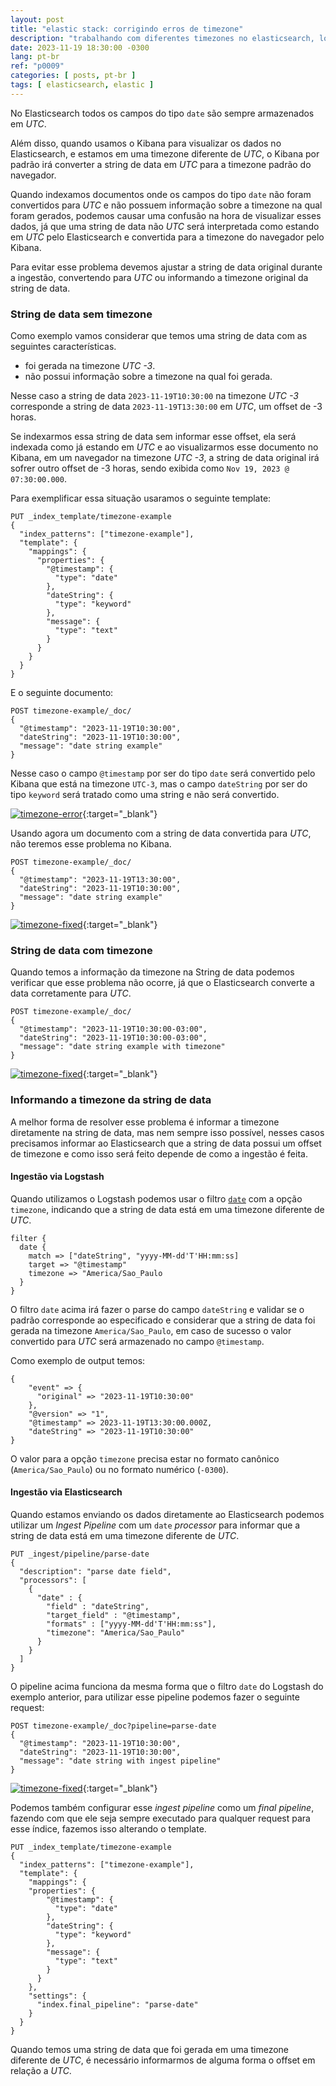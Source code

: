 ```yaml
---
layout: post
title: "elastic stack: corrigindo erros de timezone"
description: "trabalhando com diferentes timezones no elasticsearch, logstash e kibana e resolvendo problemas de timezone, atraso na data"
date: 2023-11-19 18:30:00 -0300
lang: pt-br
ref: "p0009"
categories: [ posts, pt-br ]
tags: [ elasticsearch, elastic ]
---
```

No Elasticsearch todos os campos do tipo `date` são sempre armazenados em _UTC_.

Além disso, quando usamos o Kibana para visualizar os dados no Elasticsearch, e estamos em uma timezone diferente de _UTC_, o Kibana por padrão irá converter a string de data em _UTC_ para a timezone padrão do navegador.

Quando indexamos documentos onde os campos do tipo `date` não foram convertidos para _UTC_ e não possuem informação sobre a timezone na qual foram gerados, podemos causar uma confusão na hora de visualizar esses dados, já que uma string de data não _UTC_ será interpretada como estando em _UTC_ pelo Elasticsearch e convertida para a timezone do navegador pelo Kibana.

Para evitar esse problema devemos ajustar a string de data original durante a ingestão, convertendo para _UTC_ ou informando a timezone original da string de data.

### String de data sem timezone

Como exemplo vamos considerar que temos uma string de data com as seguintes características.

- foi gerada na timezone _UTC -3_.
- não possui informação sobre a timezone na qual foi gerada.

Nesse caso a string de data `2023-11-19T10:30:00` na timezone _UTC -3_ corresponde a string de data `2023-11-19T13:30:00` em _UTC_, um offset de -3 horas.

Se indexarmos essa string de data sem informar esse offset, ela será indexada como já estando em _UTC_ e ao visualizarmos esse documento no Kibana, em um navegador na timezone _UTC -3_, a string de data original irá sofrer outro offset de -3 horas, sendo exibida como `Nov 19, 2023 @ 07:30:00.000`.

Para exemplificar essa situação usaramos o seguinte template:

```
PUT _index_template/timezone-example
{
  "index_patterns": ["timezone-example"],
  "template": {
    "mappings": {
      "properties": {
        "@timestamp": {
          "type": "date"
        },
        "dateString": {
          "type": "keyword"
        },
        "message": {
          "type": "text"
        }
      }
    }
  }
}
```

E o seguinte documento:

```
POST timezone-example/_doc/
{
  "@timestamp": "2023-11-19T10:30:00",
  "dateString": "2023-11-19T10:30:00",
  "message": "date string example"
}
```

Nesse caso o campo `@timestamp` por ser do tipo `date` será convertido pelo Kibana que está na timezone `UTC-3`, mas o campo `dateString` por ser do tipo `keyword` será tratado como uma string e não será convertido.

[![timezone-error](/img/posts/0009/0009-01.png)](/img/posts/0009/0009-01.png){:target="_blank"}

Usando agora um documento com a string de data convertida para _UTC_, não teremos esse problema no Kibana.

```
POST timezone-example/_doc/
{
  "@timestamp": "2023-11-19T13:30:00",
  "dateString": "2023-11-19T10:30:00",
  "message": "date string example"
}
```

[![timezone-fixed](/img/posts/0009/0009-02.png)](/img/posts/0009/0009-02.png){:target="_blank"}

### String de data com timezone

Quando temos a informação da timezone na String de data podemos verificar que esse problema não ocorre, já que o Elasticsearch converte a data corretamente para _UTC_.

```
POST timezone-example/_doc/
{
  "@timestamp": "2023-11-19T10:30:00-03:00",
  "dateString": "2023-11-19T10:30:00-03:00",
  "message": "date string example with timezone"
}
```

[![timezone-fixed](/img/posts/0009/0009-03.png)](/img/posts/0009/0009-03.png){:target="_blank"}

### Informando a timezone da string de data

A melhor forma de resolver esse problema é informar a timezone diretamente na string de data, mas nem sempre isso possível, nesses casos precisamos informar ao Elasticsearch que a string de data possui um offset de timezone e como isso será feito depende de como a ingestão é feita.


#### Ingestão via Logstash
Quando utilizamos o Logstash podemos usar o filtro [`date`](https://www.elastic.co/guide/en/logstash/current/plugins-filters-date.html) com a opção `timezone`, indicando que a string de data está em uma timezone diferente de _UTC_.

```
filter {
  date {
    match => ["dateString", "yyyy-MM-dd'T'HH:mm:ss]
    target => "@timestamp"
    timezone => "America/Sao_Paulo
  }
}
```

O filtro `date` acima irá fazer o parse do campo `dateString` e validar se o padrão corresponde ao especificado e considerar que a string de data foi gerada na timezone `America/Sao_Paulo`, em caso de sucesso o valor convertido para _UTC_ será armazenado no campo `@timestamp`.

Como exemplo de output temos:

```
{
    "event" => {
      "original" => "2023-11-19T10:30:00"
    },
    "@version" => "1",
    "@timestamp" => 2023-11-19T13:30:00.000Z,
    "dateString" => "2023-11-19T10:30:00"
}

```

O valor para a opção `timezone` precisa estar no formato canônico (`America/Sao_Paulo`) ou no formato numérico (`-0300`).

#### Ingestão via Elasticsearch

Quando estamos enviando os dados diretamente ao Elasticsearch podemos utilizar um _Ingest Pipeline_ com um `date` _processor_ para informar que a string de data está em uma timezone diferente de _UTC_.

```
PUT _ingest/pipeline/parse-date
{
  "description": "parse date field",
  "processors": [
    {
      "date" : {
        "field" : "dateString",
        "target_field" : "@timestamp",
        "formats" : ["yyyy-MM-dd'T'HH:mm:ss"],
        "timezone": "America/Sao_Paulo"
      }
    }
  ]
}
```

O pipeline acima funciona da mesma forma que o filtro `date` do Logstash do exemplo anterior, para utilizar esse pipeline podemos fazer o seguinte request:

```
POST timezone-example/_doc?pipeline=parse-date
{
  "@timestamp": "2023-11-19T10:30:00",
  "dateString": "2023-11-19T10:30:00",
  "message": "date string with ingest pipeline"
}
```

[![timezone-fixed](/img/posts/0009/0009-04.png)](/img/posts/0009/0009-04.png){:target="_blank"}

Podemos também configurar esse _ingest pipeline_ como um _final pipeline_, fazendo com que ele seja sempre executado para qualquer request para esse índice, fazemos isso alterando o template.

```
PUT _index_template/timezone-example
{
  "index_patterns": ["timezone-example"],
  "template": {
    "mappings": {
    "properties": {
        "@timestamp": {
          "type": "date"
        },
        "dateString": {
          "type": "keyword"
        },
        "message": {
          "type": "text"
        }
      }
    },
    "settings": {
      "index.final_pipeline": "parse-date"
    }
  }
}
```

Quando temos uma string de data que foi gerada em uma timezone diferente de _UTC_, é necessário informarmos de alguma forma o offset em relação a _UTC_.